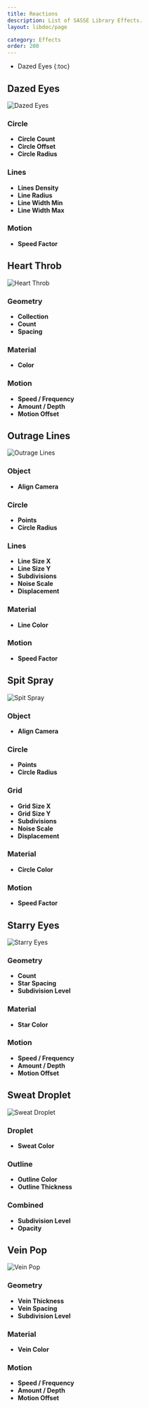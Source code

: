 ```yaml
---
title: Reactions
description: List of SASSE Library Effects.
layout: libdoc/page

category: Effects
order: 200
---
```

- Dazed Eyes
{:toc}

## Dazed Eyes
![Dazed Eyes](/assets/Effects/Reactions/Dazed_Eyes_Preview.png)
### Circle
- **Circle Count**
- **Circle Offset**
- **Circle Radius**

### Lines
- **Lines Density**
- **Line Radius**
- **Line Width Min**
- **Line Width Max**

### Motion
- **Speed Factor**

## Heart Throb
![Heart Throb](/assets/Effects/Reactions/Heart_Throb_Preview.png)
### Geometry
- **Collection**
- **Count**
- **Spacing**

### Material
- **Color**

### Motion
- **Speed / Frequency**
- **Amount / Depth**
- **Motion Offset**

## Outrage Lines
![Outrage Lines](/assets/Effects/Reactions/Outrage_Lines_Preview.png)
### Object
- **Align Camera**

### Circle
- **Points**
- **Circle Radius**

### Lines
- **Line Size X**
- **Line Size Y**
- **Subdivisions**
- **Noise Scale**
- **Displacement**

### Material
- **Line Color**

### Motion
- **Speed Factor**

## Spit Spray
![Spit Spray](/assets/Effects/Reactions/Spit_Spray_Preview.png)
### Object
- **Align Camera**

### Circle
- **Points**
- **Circle Radius**

### Grid
- **Grid Size X**
- **Grid Size Y**
- **Subdivisions**
- **Noise Scale**
- **Displacement**

### Material
- **Circle Color**

### Motion
- **Speed Factor**

## Starry Eyes
![Starry Eyes](/assets/Effects/Reactions/Starry_Eye_Preview.png)
### Geometry
- **Count**
- **Star Spacing**
- **Subdivision Level**

### Material
- **Star Color**

### Motion
- **Speed / Frequency**
- **Amount / Depth**
- **Motion Offset**

## Sweat Droplet
![Sweat Droplet](/assets/Effects/Reactions/Droplet_Preview.png)
### Droplet
- **Sweat Color**

### Outline
- **Outline Color**
- **Outline Thickness**

### Combined
- **Subdivision Level**
- **Opacity**

## Vein Pop
![Vein Pop](/assets/Effects/Reactions/Vein_Pop_Preview.png)
### Geometry
- **Vein Thickness**
- **Vein Spacing**
- **Subdivision Level**

### Material
- **Vein Color**

### Motion
- **Speed / Frequency**
- **Amount / Depth**
- **Motion Offset**
